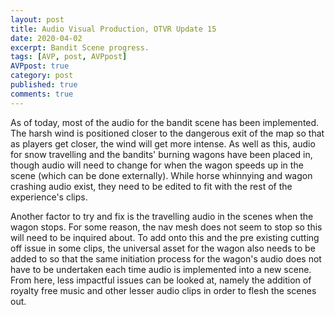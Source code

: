 ```yaml
---
layout: post
title: Audio Visual Production, OTVR Update 15
date: 2020-04-02
excerpt: Bandit Scene progress.
tags: [AVP, post, AVPpost]
AVPpost: true
category: post
published: true
comments: true
---
```

As of today, most of the audio for the bandit scene has been implemented. The harsh wind is positioned closer to the dangerous exit of the map so that as players get closer, the wind will get more intense. As well as this, audio for snow travelling and the bandits' burning wagons have been placed in, though audio will need to change for when the wagon speeds up in the scene (which can be done externally). While horse whinnying and wagon crashing audio exist, they need to be edited to fit with the rest of the experience's clips. 

Another factor to try and fix is the travelling audio in the scenes when the wagon stops. For some reason, the nav mesh does not seem to stop so this will need to be inquired about. To add onto this and the pre existing cutting off issue in some clips, the universal asset for the wagon also needs to be added to so that the same initiation process for the wagon's audio does not have to be undertaken each time audio is implemented into a new scene. From here, less impactful issues can be looked at, namely the addition of royalty free music and other lesser audio clips in order to flesh the scenes out.